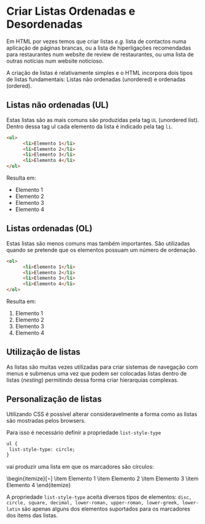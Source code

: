 # Criar Listas Ordenadas e Desordenadas

Em HTML por vezes temos que criar listas *e.g.* lista de contactos numa aplicação de páginas brancas, ou a lista de hiperligações recomendadas para restaurantes num website de review de restaurantes, ou uma lista de outras notícias num website noticioso. 

A criação de listas é relativamente simples e o HTML incorpora dois tipos de listas fundamentais: Listas não ordenadas (unordered) e ordenadas (ordered). 

## Listas não ordenadas (UL)

Estas listas são as mais comuns são produzidas pela tag `UL` (unordered list). Dentro dessa tag ul cada elemento da lista é indicado pela tag `li`.

```html
<ul>
      <li>Elemento 1</li>
      <li>Elemento 2</li>
      <li>Elemento 3</li>
      <li>Elemento 4</li>
</ul>
```

Resulta em:

* Elemento 1
* Elemento 2
* Elemento 3
* Elemento 4

## Listas ordenadas (OL)

Estas listas são menos comuns mas também importantes. São utilizadas quando se pretende que os elementos possuam um número de ordenação. 

```html
<ol>
      <li>Elemento 1</li>
      <li>Elemento 2</li>
      <li>Elemento 3</li>
      <li>Elemento 4</li>
</ol>
```

Resulta em:

1. Elemento 1
2. Elemento 2
3. Elemento 3
4. Elemento 4

## Utilização de listas

As listas são muitas vezes utilizadas para criar sistemas de navegação com menus e submenus uma vez que podem ser colocadas listas dentro de listas (*nesting*) permitindo dessa forma criar hierarquias complexas.

## Personalização de listas

Utilizando CSS é possível alterar consideravelmente a forma como as listas são mostradas pelos browsers. 

Para isso é necessário definir a propriedade `list-style-type`

```html
ul {
 list-style-type: circle;
}
```

vai produzir uma lista em que os marcadores são círculos:


\begin{itemize}[$\circ$]
\item Elemento 1
\item Elemento 2
\item Elemento 3
\item Elemento 4
\end{itemize}


A propriedade `list-style-type` aceita diversos tipos de elementos: `disc, circle, square, decimal, lower-roman, upper-roman, lower-greek, lower-latin` são apenas alguns dos elementos suportados para os marcadores dos items das listas.	
